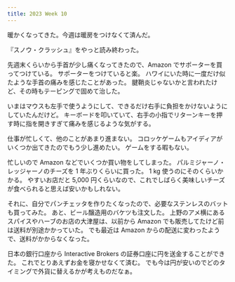 ```yaml
---
title: 2023 Week 10
---
```


暖かくなってきた。今週は暖房をつけなくて済んだ。

『スノウ・クラッシュ』をやっと読み終わった。

先週末くらいから手首が少し痛くなってきたので、Amazon でサポーターを買ってつけている。
サポーターをつけていると楽。
ハワイにいた時に一度だけ似たような手首の痛みを感じたことがあった。
腱鞘炎じゃないかと言われたけど、その時もテーピングで固めて治した。

いまはマウスも左手で使うようにして、できるだけ右手に負担をかけないようにしていたんだけど。
キーボードを叩いていて、右手の小指でリターンキーを押す時に指を開きすぎて痛みを感じるような気がする。

仕事が忙しくて、他のことがあまり進まない。
コロッケゲームもアイディアがいくつか出てきたのでもう少し進めたい。
ゲームをする暇もない。

忙しいので Amazon などでいくつか買い物をしてしまった。
パルミジャーノ・レッジャーノのチーズを 1 年ぶりくらいに買った。
1 kg 使うのにそのくらいかかる。
やすいお店だと 5,000 円くらいなので、これでしばらく美味しいチーズが食べられると思えば安いかもしれない。

それに、自分でパンチェッタを作りたくなったので、必要なステンレスのバットも買ってみた。
あと、ビール醸造用のバケツも注文した。
上野のアメ横にあるスパイスやハーブのお店の大津屋は、以前から Amazon でも販売してたけど前は送料が別途かかっていた。
でも最近は Amazon からの配送に変わったようで、送料がかからなくなった。

日本の銀行口座から Interactive Brokers の証券口座に円を送金することができた。
これでとりあえずお金を寝かせなくて済む。
でも今は円が安いのでどのタイミングで外貨に替えるかが考えものだなぁ。
